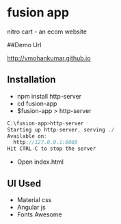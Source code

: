 # fusion app
nitro cart - an ecom website

##Demo Url

http://vmohankumar.github.io

## Installation

* npm install http-server
* cd fusion-app
* $fusion-app > http-server

```javascript
C:\fusion-app>http-server
Starting up http-server, serving ./
Available on:
  http://127.0.0.1:8080
Hit CTRL-C to stop the server
```
* Open index.html 

## UI Used

* Material css
* Angular js 
* Fonts Awesome  
